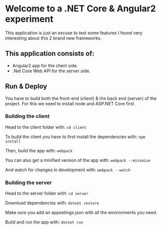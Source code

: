 # Welcome to a .NET Core & Angular2 experiment

This application is just an excuse to test some features I found very interesting about this 2 brand new frameworks. 

## This application consists of:

*   Angular2 app for the client side.
*   .Net Core Web API for the server side.

## Run & Deploy

You have to build both the front-end (client) & the back end (server) of the project. For this we need to install node and ASP.NET Core first.

### Building the client

Head to the client folder with:
`cd client`

To build the client you have to first install the dependencies with:
`npm install`

Then, build the app with:
`webpack`

You can also get a minified version of the app with:
`webpack --minimize`

And watch for changes in development with:
`webpack --watch`

### Building the server
Head to the server folder with:
`cd server`

Download dependencies with:
`dotnet restore`

Make sure you add an appsetings.json with all the environments you need.

Build and run the app with:
`dotnet run`

